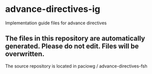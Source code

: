 # advance-directives-ig
Implementation guide files for advance directives

## The files in this repository are automatically generated. Please do not edit. Files will be overwritten.

The source repository is located in paciowg / advance-directives-fsh 
